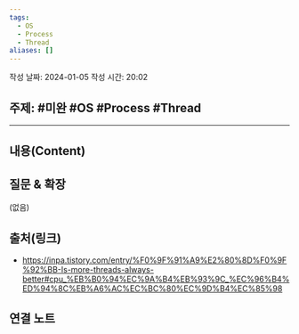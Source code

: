 ```yaml
---
tags:
  - OS
  - Process
  - Thread
aliases: []
---
```

작성 날짜: 2024-01-05
작성 시간: 20:02

## 주제: #미완 #OS #Process #Thread 

----
## 내용(Content)


## 질문 & 확장

(없음)

## 출처(링크)
- https://inpa.tistory.com/entry/%F0%9F%91%A9%E2%80%8D%F0%9F%92%BB-Is-more-threads-always-better#cpu_%EB%B0%94%EC%9A%B4%EB%93%9C_%EC%96%B4%ED%94%8C%EB%A6%AC%EC%BC%80%EC%9D%B4%EC%85%98

## 연결 노트










